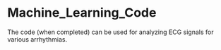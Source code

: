 # Machine_Learning_Code
The code (when completed) can be used for analyzing ECG signals for various arrhythmias. 
